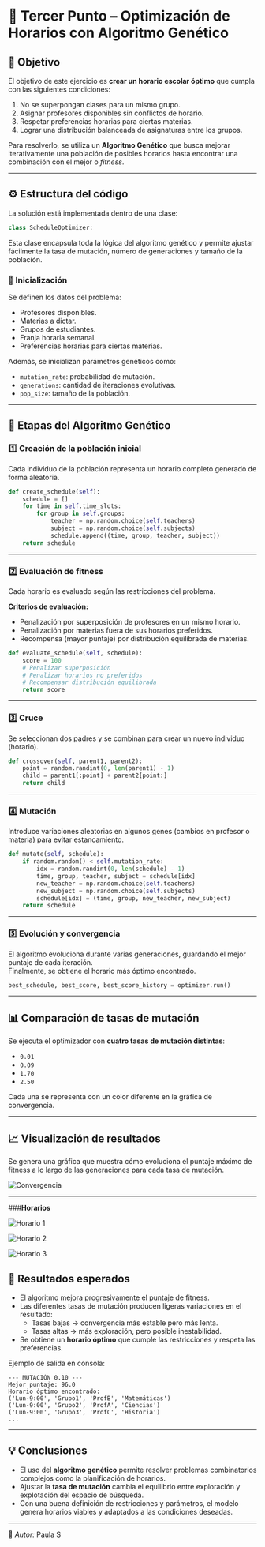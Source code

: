 # 🧩 Tercer Punto – Optimización de Horarios con Algoritmo Genético

## 🎯 Objetivo
El objetivo de este ejercicio es **crear un horario escolar óptimo** que cumpla con las siguientes condiciones:
1. No se superpongan clases para un mismo grupo.  
2. Asignar profesores disponibles sin conflictos de horario.  
3. Respetar preferencias horarias para ciertas materias.  
4. Lograr una distribución balanceada de asignaturas entre los grupos.

Para resolverlo, se utiliza un **Algoritmo Genético** que busca mejorar iterativamente una población de posibles horarios hasta encontrar una combinación con el mejor o *fitness*.

---

## ⚙️ Estructura del código

La solución está implementada dentro de una clase:

```python
class ScheduleOptimizer:
```

Esta clase encapsula toda la lógica del algoritmo genético y permite ajustar fácilmente la tasa de mutación, número de generaciones y tamaño de la población.

### 🔹 Inicialización 
Se definen los datos del problema:
- Profesores disponibles.
- Materias a dictar.
- Grupos de estudiantes.
- Franja horaria semanal.
- Preferencias horarias para ciertas materias.

Además, se inicializan parámetros genéticos como:
- `mutation_rate`: probabilidad de mutación.  
- `generations`: cantidad de iteraciones evolutivas.  
- `pop_size`: tamaño de la población.

---

## 🧬 Etapas del Algoritmo Genético

### 1️⃣ Creación de la población inicial
Cada individuo de la población representa un horario completo generado de forma aleatoria.

```python
def create_schedule(self):
    schedule = []
    for time in self.time_slots:
        for group in self.groups:
            teacher = np.random.choice(self.teachers)
            subject = np.random.choice(self.subjects)
            schedule.append((time, group, teacher, subject))
    return schedule
```

---

### 2️⃣ Evaluación de fitness
Cada horario es evaluado según las restricciones del problema.

**Criterios de evaluación:**
- Penalización por superposición de profesores en un mismo horario.
- Penalización por materias fuera de sus horarios preferidos.
- Recompensa (mayor puntaje) por distribución equilibrada de materias.

```python
def evaluate_schedule(self, schedule):
    score = 100
    # Penalizar superposición
    # Penalizar horarios no preferidos
    # Recompensar distribución equilibrada
    return score
```

---

### 3️⃣ Cruce 
Se seleccionan dos padres y se combinan para crear un nuevo individuo (horario).

```python
def crossover(self, parent1, parent2):
    point = random.randint(0, len(parent1) - 1)
    child = parent1[:point] + parent2[point:]
    return child
```

---

### 4️⃣ Mutación
Introduce variaciones aleatorias en algunos genes (cambios en profesor o materia) para evitar estancamiento.

```python
def mutate(self, schedule):
    if random.random() < self.mutation_rate:
        idx = random.randint(0, len(schedule) - 1)
        time, group, teacher, subject = schedule[idx]
        new_teacher = np.random.choice(self.teachers)
        new_subject = np.random.choice(self.subjects)
        schedule[idx] = (time, group, new_teacher, new_subject)
    return schedule
```

---

### 5️⃣ Evolución y convergencia
El algoritmo evoluciona durante varias generaciones, guardando el mejor puntaje de cada iteración.  
Finalmente, se obtiene el horario más óptimo encontrado.

```python
best_schedule, best_score, best_score_history = optimizer.run()
```

---

## 📊 Comparación de tasas de mutación

Se ejecuta el optimizador con **cuatro tasas de mutación distintas**:
- `0.01`
- `0.09`
- `1.70`
- `2.50`

Cada una se representa con un color diferente en la gráfica de convergencia.

---

## 📈 Visualización de resultados

Se genera una gráfica que muestra cómo evoluciona el puntaje máximo de fitness a lo largo de las generaciones para cada tasa de mutación.

![Convergencia](https://github.com/RogueOne-22/Laboratorio_3/blob/5d1bfce1c63bf2a1e7be2fcef399dbfe93eb6aca/Punto%203/optimizacion_horarios_fitness.png)

---
###**Horarios**

![Horario 1](https://github.com/RogueOne-22/Laboratorio_3/blob/5d1bfce1c63bf2a1e7be2fcef399dbfe93eb6aca/Punto%203/horario_optimo_mut_1.png)

![Horario 2](https://github.com/RogueOne-22/Laboratorio_3/blob/5d1bfce1c63bf2a1e7be2fcef399dbfe93eb6aca/Punto%203/horario_optimo_mut_5.png)

![Horario 3](https://github.com/RogueOne-22/Laboratorio_3/blob/5d1bfce1c63bf2a1e7be2fcef399dbfe93eb6aca/Punto%203/horario_optimo_mut_10.png)

## 🧾 Resultados esperados

- El algoritmo mejora progresivamente el puntaje de fitness.
- Las diferentes tasas de mutación producen ligeras variaciones en el resultado:
  - Tasas bajas → convergencia más estable pero más lenta.  
  - Tasas altas → más exploración, pero posible inestabilidad.  
- Se obtiene un **horario óptimo** que cumple las restricciones y respeta las preferencias.

Ejemplo de salida en consola:
```
--- MUTACIÓN 0.10 ---
Mejor puntaje: 96.0
Horario óptimo encontrado:
('Lun-9:00', 'Grupo1', 'ProfB', 'Matemáticas')
('Lun-9:00', 'Grupo2', 'ProfA', 'Ciencias')
('Lun-9:00', 'Grupo3', 'ProfC', 'Historia')
...
```

---

## 💡 Conclusiones

- El uso del **algoritmo genético** permite resolver problemas combinatorios complejos como la planificación de horarios.  
- Ajustar la **tasa de mutación** cambia el equilibrio entre exploración y explotación del espacio de búsqueda.  
- Con una buena definición de restricciones y parámetros, el modelo genera horarios viables y adaptados a las condiciones deseadas.

---

🧬 *Autor:* Paula S